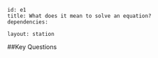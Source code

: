 ````
id: e1
title: What does it mean to solve an equation?
dependencies:

layout: station
````
##Key Questions